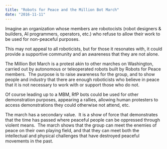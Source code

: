 ```yaml
---
title: "Robots for Peace and the Million Bot March"
date: "2016-11-11"
---
```


<div class="content">
<p>Imagine an organization whose members are robotocists (robot designers &amp;
builders, AI programmers, operators, etc.) who refuse to allow their work to
be used for non-peaceful purposes.</p>
<p>This may not appeal to all roboticists, but for those it resonates with, it
could provide a supportive community and an awareness that they are not alone.</p>
<p>The Million Bot March is a protest akin to other marches on Washington,
carried out by autonomous or teleoperated robots built by Robots for Peace
members.  The purpose is to raise awareness for the group, and to show people
and industry that there are enough roboticists who believe in peace that it is
not necessary to work with or support those who do not.</p>
<p>Of course leading up to a MBM, RfP bots could be used for other demonstration
purposes, appearing a rallies, allowing human protesters to access
demonstrations they could otherwise not attend, etc.</p>
<p>The march has a secondary value.  It is a show of force that demonstrates that
the time has passed where peaceful people can be oppressed through violent
means.  The march shows that the group can meet the enemies of peace on their
own playing field, and that they can meet both the intellectual and physical
challenges that have destroyed peaceful movements in the past.</p>
</div>
